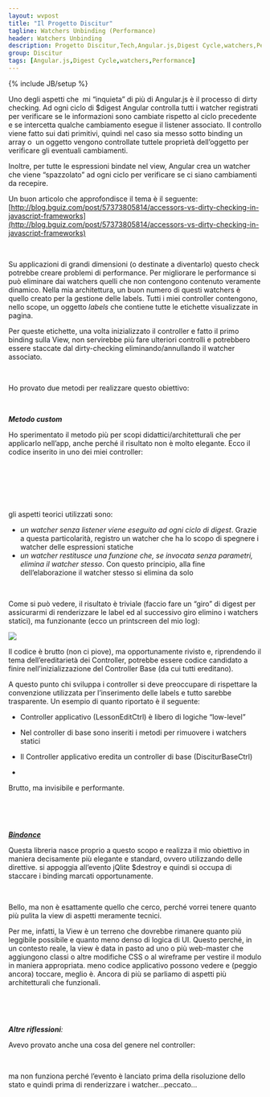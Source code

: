 ```yaml
---
layout: wvpost
title: "Il Progetto Discitur"
tagline: Watchers Unbinding (Performance)
header: Watchers Unbinding
description: Progetto Discitur,Tech,Angular.js,Digest Cycle,watchers,Performance
group: Discitur
tags: [Angular.js,Digest Cycle,watchers,Performance]
---
```

{% include JB/setup %}
<!-- Markup JSON-LD generato da Assistente per il markup dei dati strutturati di Google. -->
<script type="application/ld+json">
{
  "@context" : "http://schema.org",
  "@type" : "Article",
  "name" : "Angular.js Watchers Unbinding (Performance)",
  "author" : {
    "@type" : "Person",
    "name" : "William Verdolini"
  },
  "datePublished" : "2014-02-10",
  "articleSection" : [ "Digest Cycle", "Angular.js", "watchers", "$$watchers", "$watch", "Performance" ],
  "url" : "http://williamverdolini.github.io/2014/02/18/discitur-Watchers_unbinding/"
}
</script>

Uno degli aspetti che  mi “inquieta”
di più di Angular.js è il processo di dirty checking. Ad ogni ciclo di $digest
Angular controlla tutti i watcher registrati per verificare se le informazioni
sono cambiate rispetto al ciclo precedente e se intercetta qualche cambiamento
esegue il listener associato. Il controllo viene fatto sui dati primitivi,
quindi nel caso sia messo sotto binding un array o  un oggetto vengono controllate tuttele
proprietà dell’oggetto per verificare gli eventuali cambiamenti.

Inoltre, per tutte le espressioni bindate nel view, Angular crea un watcher
che viene “spazzolato” ad ogni ciclo per verificare se ci siano cambiamenti da
recepire.

Un buon articolo che approfondisce il tema è il seguente: [http://blog.bguiz.com/post/57373805814/accessors-vs-dirty-checking-in-javascript-frameworks](http://blog.bguiz.com/post/57373805814/accessors-vs-dirty-checking-in-javascript-frameworks)

 

Su applicazioni di grandi dimensioni (o destinate a diventarlo) questo
check potrebbe creare problemi di performance. Per migliorare le performance si
può eliminare dai watchers quelli che non contengono contenuto veramente dinamico.
Nella mia architettura, un buon numero di questi watchers è quello creato per
la gestione delle labels. Tutti i miei controller contengono, nello scope, un
oggetto _labels_ che contiene tutte le
etichette visualizzate in pagina. 

Per queste etichette, una volta inizializzato il controller e fatto il
primo binding sulla View, non servirebbe più fare ulteriori controlli e
potrebbero essere staccate dal dirty-checking eliminando/annullando il watcher
associato.

 

Ho provato due metodi per realizzare questo obiettivo:

 

**_Metodo custom_**

Ho sperimentato il metodo più per scopi didattici/architetturali che per
applicarlo nell’app, anche perché il risultato non è molto elegante. Ecco il
codice inserito in uno dei miei controller:

 



<script type="syntaxhighlighter" class="brush: javascript">
<![CDATA[
var _watchers = false;
var _detachStaticWatchers = $scope.$watch(function () {
    // first digest cycle: do nothing to populate view
    if (!_watchers) {
        _watchers = true;
    }
    // second digest cycle: remove static watchers
    else {
        var _reLabels = /^{{labels\..*}}/
        for (var i = $scope.$$watchers.length - 1; i >= 0; i--) {
            if ($scope.$$watchers[i].exp &&
                $scope.$$watchers[i].exp.exp &&
                _reLabels.test($scope.$$watchers[i].exp.exp)) {
                $scope.$$watchers.splice(i, 1);
            }
        }
        // detach this watch
        _detachStaticWatchers();
    }
    console.log($scope.$$watchers.length);
    console.log($scope.$$watchers);
})
]]></script> 


 

gli aspetti teorici utilizzati sono:

- _un
     watcher senza listener viene eseguito ad ogni ciclo di digest_. Grazie a questa particolarità, registro un
     watcher che ha lo scopo di spegnere i watcher delle espressioni statiche
- _un
     watcher restitusce una funzione che, se invocata senza parametri, elimina
     il watcher stesso_. Con
     questo principio, alla fine dell’elaborazione il watcher stesso si elimina
     da solo

 

Come si può vedere, il risultato è triviale (faccio fare un “giro” di
digest per assicurarmi di renderizzare le label ed al successivo giro elimino i
watchers statici), ma funzionante (ecco un printscreen del mio log):


<img src="{{ BASE_PATH }}/images/discitur/watchers_unbinding.png" />

Il codice è brutto (non ci piove),
ma opportunamente rivisto e, riprendendo il tema dell’ereditarietà dei
Controller, potrebbe essere codice candidato a finire nell’inizializzazione del
Controller Base (da cui tutti ereditano).

A questo punto chi sviluppa i
controller si deve preoccupare di rispettare la convenzione utilizzata per
l’inserimento delle labels e tutto sarebbe trasparente. Un esempio di quanto
riportato è il seguente:

- Controller
     applicativo (LessonEditCtrl) è libero di logiche “low-level”
- Nel
     controller di base sono inseriti i metodi per rimuovere i watchers statici
     
- Il Controller applicativo
     eredita un controller di base (DisciturBaseCtrl)
- 

Brutto, ma invisibile e
performante.

 

 

**_[Bindonce](https://github.com/Pasvaz/bindonce)_**

Questa libreria nasce proprio a questo scopo e realizza il mio obiettivo in
maniera decisamente più elegante e standard, ovvero utilizzando delle
direttive. si appoggia all’evento jQlite $destroy e quindi si occupa di
staccare i binding marcati opportunamente.

 

Bello, ma non è esattamente quello che cerco, perché vorrei tenere quanto
più pulita la view di aspetti meramente tecnici.

Per me, infatti, la View è un terreno che dovrebbe rimanere quanto più
leggibile possibile e quanto meno denso di logica di UI. Questo perché, in un
contesto reale, la view è data in pasto ad uno o più web-master che aggiungono
classi o altre modifiche CSS o al wireframe per vestire il modulo in maniera
appropriata. meno codice applicativo possono vedere e (peggio ancora) toccare,
meglio è. Ancora di più se parliamo di aspetti più architetturali che
funzionali.

 

 

**_Altre riflessioni_**_:_

Avevo provato anche una cosa del genere nel controller:


<script type="syntaxhighlighter" class="brush: javascript">
<![CDATA[
$scope.$on('$viewContentLoaded', function () {
    $scope.$$watchers.splice(1,1); //uno a caso per fare una prova...
});
]]></script> 

ma non funziona perché l’evento è lanciato prima della risoluzione dello
stato e quindi prima di renderizzare i watcher…peccato… 
